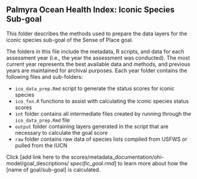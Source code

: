 ## Palmyra Ocean Health Index: Iconic Species Sub-goal 

This folder describes the methods used to prepare the data layers for the iconic species sub-goal of the Sense of Place goal.     

The folders in this file include the metadata, R scripts, and data for each assessment year (i.e., the year the assessment was conducted). The most current year represents the best available data and methods, and previous years are maintained for archival purposes. Each year folder contains the following files and sub-folders:  

- `ico_data_prep.Rmd` script to generate the status scores for iconic species   
- `ico_fxn.R` functions to assist with calculating the iconic species status scores   
- `int` folder contains all intermediate files created by running through the `ico_data_prep.Rmd` file   
- `output` folder containing layers generated in the script that are necessary to calculate the goal score     
- `raw` folder contains raw data of species lists compiled from USFWS or pulled from the IUCN   

Click [add link here to the scores/metadata_documentation/ohi-model/goal_descriptions/ *specific_goal.rmd*] to learn more about how the [name of goal/sub-goal] is calculated. 





